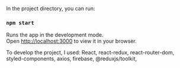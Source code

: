 In the project directory, you can run:
### `npm start`

Runs the app in the development mode.\
Open [http://localhost:3000](http://localhost:3000) to view it in your browser.


To develop the project, I used:
    React,
    react-redux,
    react-router-dom,
    styled-components,
    axios,
    firebase,
    @reduxjs/toolkit,